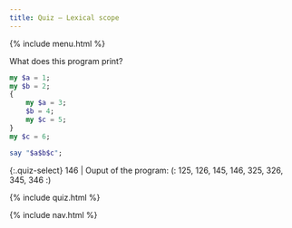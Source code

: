 ```yaml
---
title: Quiz — Lexical scope
---
```


{% include menu.html %}

What does this program print?

```raku
my $a = 1;
my $b = 2;
{
    my $a = 3;
    $b = 4;
    my $c = 5;
}
my $c = 6;

say "$a$b$c";
```

{:.quiz-select}
146 | Ouput of the program: (: 125, 126, 145, 146, 325, 326, 345, 346 :)

{% include quiz.html %}

{% include nav.html %}
